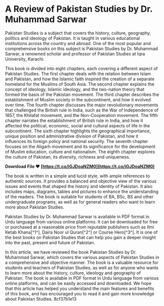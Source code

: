 # A Review of Pakistan Studies by Dr. Muhammad Sarwar
 
Pakistan Studies is a subject that covers the history, culture, geography, politics and ideology of Pakistan. It is taught in various educational institutions across the country and abroad. One of the most popular and comprehensive books on this subject is Pakistan Studies by Dr. Muhammad Sarwar, a renowned scholar and professor of Pakistan Studies at Iqra University, Karachi.
 
This book is divided into eight chapters, each covering a different aspect of Pakistan Studies. The first chapter deals with the relation between Islam and Pakistan, and how the Islamic faith inspired the creation of a separate homeland for the Muslims of South Asia. The second chapter explains the concept of ideology, Islamic ideology, and the two-nation theory that formed the basis of the Pakistan movement. The third chapter describes the establishment of Muslim society in the subcontinent, and how it evolved over time. The fourth chapter discusses the major revolutionary movements that challenged the British rule in India, such as the War of Independence of 1857, the Khilafat movement, and the Non-Cooperation movement. The fifth chapter narrates the establishment of British rule in India, and how it affected the political, economic, social and cultural aspects of life in the subcontinent. The sixth chapter highlights the geographical importance, unique position and administrative division of Pakistan, and how it influences its foreign policy and national security. The seventh chapter focuses on the Aligarh movement and its significance for the development of Muslim education, culture and nationalism. The eighth chapter explores the culture of Pakistan, its diversity, richness and uniqueness.
 
**Download File ❤ [https://t.co/iGJDoaNZM0](https://t.co/iGJDoaNZM0)**


 
The book is written in a simple and lucid style, with ample references to authentic sources. It provides a balanced and objective view of the various issues and events that shaped the history and identity of Pakistan. It also includes maps, diagrams, tables and pictures to enhance the understanding of the readers. The book is suitable for students of BA, BSc, BS and other undergraduate programs, as well as for general readers who want to learn more about Pakistan Studies.
 
Pakistan Studies by Dr. Muhammad Sarwar is available in PDF format in Urdu language from various online platforms. It can be downloaded for free or purchased at a reasonable price from reputable publishers such as Ilmi Ketab Khana[^1^], Daira Noor ul Quran[^2^] or Course Hero[^3^]. It is one of the best books on Pakistan Studies that can help you gain a deeper insight into the past, present and future of Pakistan.
  
In this article, we have reviewed the book Pakistan Studies by Dr. Muhammad Sarwar, which covers the various aspects of Pakistan Studies in a comprehensive and objective manner. The book is a valuable resource for students and teachers of Pakistan Studies, as well as for anyone who wants to learn more about the history, culture, ideology and geography of Pakistan. The book is available in PDF format in Urdu language from various online platforms, and can be easily accessed and downloaded. We hope that this article has helped you understand the main features and benefits of this book, and has encouraged you to read it and gain more knowledge about Pakistan Studies.
 8cf37b1e13
 
